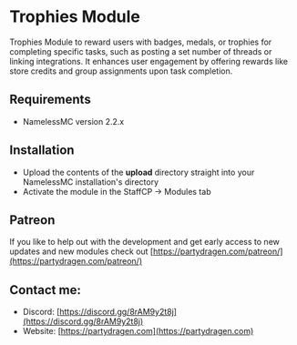# Trophies Module
Trophies Module to reward users with badges, medals, or trophies for completing specific tasks, such as posting a set number of threads or linking integrations. It enhances user engagement by offering rewards like store credits and group assignments upon task completion.

## Requirements
- NamelessMC version 2.2.x

## Installation
- Upload the contents of the **upload** directory straight into your NamelessMC installation's directory
- Activate the module in the StaffCP -> Modules tab

## Patreon
If you like to help out with the development and get early access to new updates and new modules check out [https://partydragen.com/patreon/](https://partydragen.com/patreon/)

## Contact me:
- Discord: [https://discord.gg/8rAM9y2t8j](https://discord.gg/8rAM9y2t8j)
- Website: [https://partydragen.com](https://partydragen.com)